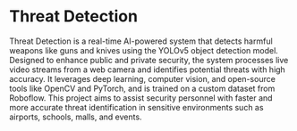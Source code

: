 # Threat Detection
Threat Detection is a real-time AI-powered system that detects harmful weapons like guns and knives using the YOLOv5 object detection model. Designed to enhance public and private security, the system processes live video streams from a web camera and identifies potential threats with high accuracy. It leverages deep learning, computer vision, and open-source tools like OpenCV and PyTorch, and is trained on a custom dataset from Roboflow. This project aims to assist security personnel with faster and more accurate threat identification in sensitive environments such as airports, schools, malls, and events.

